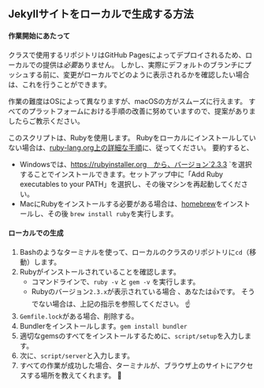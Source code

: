 ## Jekyllサイトをローカルで生成する方法

#### 作業開始にあたって

クラスで使用するリポジトリはGitHub Pagesによってデプロイされるため、ローカルでの提供は*必要*ありません。 しかし、実際にデフォルトのブランチにプッシュする前に、変更がローカルでどのように表示されるかを確認したい場合は、これを行うことができます。

作業の難度はOSによって異なりますが、macOSの方がスムーズに行えます。 すべてのプラットフォームにおける手順の改善に努めていますので、提案がありましたらご教示ください。

このスクリプトは、Rubyを使用します。 Rubyをローカルにインストールしていない場合は、[ruby-lang.org上の詳細な手順](https://www.ruby-lang.org/en/documentation/installation/)に、従ってください。 要約すると、

- Windowsでは、https://rubyinstaller.org　から、バージョン`2.3.3 `を選択することでインストールできます。セットアップ中に「Add Ruby executables to your PATH」を選択し、その後マシンを再起動してください。
- MacにRubyをインストールする必要がある場合は、[homebrew](https://brew.sh)をインストールし、その後 `brew install ruby​​`を実行します。

#### ローカルでの生成

1. Bashのようなターミナルを使って、ローカルのクラスのリポジトリに`cd`（移動）します。
2. Rubyがインストールされていることを確認します。 
    - コマンドラインで、`ruby -v` と `gem -v` を実行します。
    - Rubyのバージョン`2.3.x`が表示されている場合 、あなたは:+1:です。 そうでない場合は、上記の指示を参照してください。 :point_up:
3. `Gemfile.lock`がある場合、削除する。
4. Bundlerをインストールします。`gem install bundler`
5. 適切なgemsのすべてをインストールするために、`script/setup`を入力します。
6. 次に、`script/server`と入力します。
7. すべての作業が成功した場合、ターミナルが、ブラウザ上のサイトにアクセスする場所を教えてくれます。 :tada: